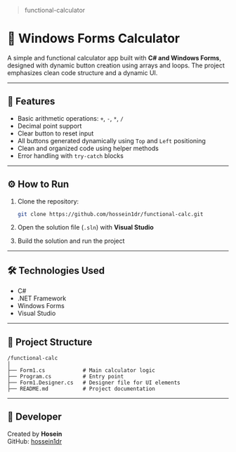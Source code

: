 > functional-calculator
# 🧮 Windows Forms Calculator

A simple and functional calculator app built with **C# and Windows Forms**, designed with dynamic button creation using arrays and loops. The project emphasizes clean code structure and a dynamic UI.

---

## 🚀 Features

- Basic arithmetic operations: `+`, `-`, `*`, `/`
- Decimal point support
- Clear button to reset input
- All buttons generated dynamically using `Top` and `Left` positioning
- Clean and organized code using helper methods
- Error handling with `try-catch` blocks

---

## ⚙️ How to Run

1. Clone the repository:
   ```bash
   git clone https://github.com/hossein1dr/functional-calc.git
   ```

2. Open the solution file (`.sln`) with **Visual Studio**

3. Build the solution and run the project

---

## 🛠️ Technologies Used

- C#
- .NET Framework
- Windows Forms
- Visual Studio

---

## 📁 Project Structure

```
/functional-calc
│
├── Form1.cs            # Main calculator logic
├── Program.cs          # Entry point
├── Form1.Designer.cs   # Designer file for UI elements
├── README.md           # Project documentation
```

---

<!---## 📌 Future Improvements

- Add keyboard input support
- Add operation history
- Implement scientific calculator features
- Improve UI design and theme

-->

## 👤 Developer

Created by **Hosein**  
GitHub: [hossein1dr](https://github.com/hossein1dr)

